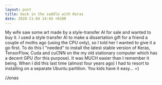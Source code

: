 ```yaml
---
layout: post
title: back in the saddle with Keras
date: 2020-11-04 14:44 +0100
---
```


My wife saw some art made by a style-transfer AI for sale and wanted to buy it. I used a style transfer
AI to make a dissertation gift for a friend a couple of moths ago (using the CPU only), so I told her I wanted to give it a go first.
To do this I "needed" to install the latest stable version of Keras, TensorFlow, Cuda and cuCNN on the my old
stationary computer which has a decent GPU (for this purpose). It was MUCH easier than I remember it being. When I did this last time (almost four years ago) I had to resort to installing on a separate Ubuntu partition. You kids have it easy... =)

/Jonas
